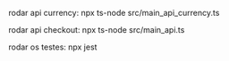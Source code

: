  rodar api currency: npx ts-node src/main_api_currency.ts
 
 rodar api checkout: npx ts-node src/main_api.ts
 
 rodar os testes: npx jest
